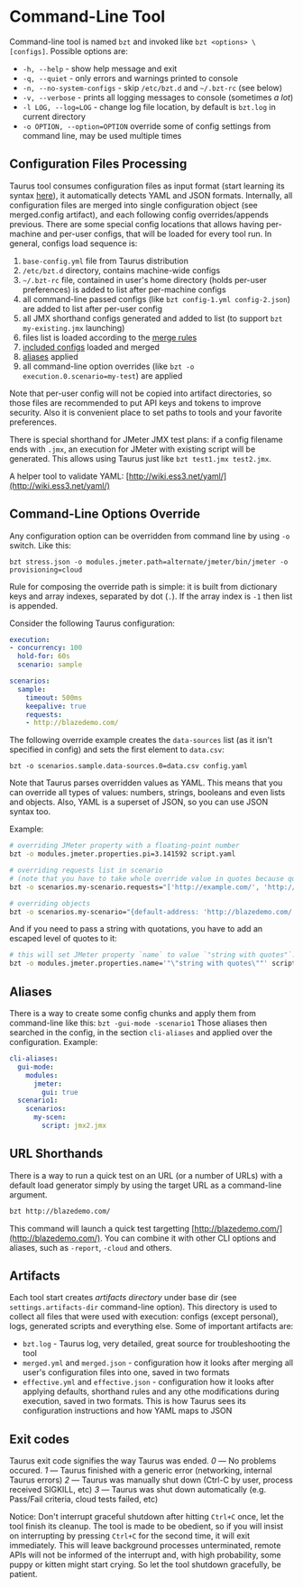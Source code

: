 # Command-Line Tool

Command-line tool is named `bzt` and invoked like `bzt <options> \[configs]`. Possible options are:

  - `-h, --help` - show help message and exit
  - `-q, --quiet` - only errors and warnings printed to console
  - `-n, --no-system-configs` - skip `/etc/bzt.d` and `~/.bzt-rc` (see below)
  - `-v, --verbose` - prints all logging messages to console (sometimes _a lot_)
  - `-l LOG, --log=LOG` - change log file location, by default is `bzt.log` in current directory
  - `-o OPTION, --option=OPTION` override some of config settings from command line, may be used multiple times

## Configuration Files Processing
Taurus tool consumes configuration files as input format (start learning its syntax [here](ConfigSyntax.md)), it automatically detects YAML and JSON formats. Internally, all configuration files are merged into single configuration object (see merged.config artifact), and each following config overrides/appends previous. There are some special config locations that allows having per-machine and per-user configs, that will be loaded for every tool run. In general, configs load sequence is:

  1. `base-config.yml` file from Taurus distribution
  1. `/etc/bzt.d` directory, contains machine-wide configs
  1. `~/.bzt-rc` file, contained in user's home directory (holds per-user preferences) is added to list after per-machine configs
  1. all command-line passed configs (like `bzt config-1.yml config-2.json`) are added to list after per-user config
  1. all JMX shorthand configs generated and added to list (to support `bzt my-existing.jmx` launching)
  1. files list is loaded according to the [merge rules](ConfigSyntax.md#multiple-files-merging-rules)
  1. [included configs](ConfigSyntax.md#Included-Configs) loaded and merged
  1. [aliases](#aliases) applied
  1. all command-line option overrides (like `bzt -o execution.0.scenario=my-test`) are applied

Note that per-user config will not be copied into artifact directories, so those files are recommended to put API keys and tokens to improve security. Also it is convenient place to set paths to tools and your favorite preferences.

There is special shorthand for JMeter JMX test plans: if a config filename ends with `.jmx`, an execution for JMeter with existing script will be generated. This allows using Taurus just like `bzt test1.jmx test2.jmx`.

A helper tool to validate YAML: [http://wiki.ess3.net/yaml/](http://wiki.ess3.net/yaml/) 

## Command-Line Options Override
 
Any configuration option can be overridden from command line by using `-o`
switch. Like this:
```
bzt stress.json -o modules.jmeter.path=alternate/jmeter/bin/jmeter -o provisioning=cloud
```
Rule for composing the override path is simple: it is built from dictionary keys and array indexes, separated by dot (`.`). If the array index is `-1` then list is appended.

Consider the following Taurus configuration:
```yaml
execution:
- concurrency: 100
  hold-for: 60s
  scenario: sample

scenarios:
  sample:
    timeout: 500ms
    keepalive: true
    requests:
    - http://blazedemo.com/
```
The following override example creates the `data-sources` list (as it isn't specified in config) and sets the first element to `data.csv`:
```
bzt -o scenarios.sample.data-sources.0=data.csv config.yaml
```
Note that Taurus parses overridden values as YAML. This means that you can override all types of values: numbers,
strings, booleans and even lists and objects. Also, YAML is a superset of JSON, so you can use JSON syntax too.

Example:
```bash
# overriding JMeter property with a floating-point number
bzt -o modules.jmeter.properties.pi=3.141592 script.yaml

# overriding requests list in scenario
# (note that you have to take whole override value in quotes because quotes and brackets have special meaning in shell)
bzt -o scenarios.my-scenario.requests="['http://example.com/', 'http://blazedemo.com/']" script.yaml

# overriding objects
bzt -o scenarios.my-scenario="{default-address: 'http://blazedemo.com/', requests: ['/', '/reserve.php']}" script.yaml
```
And if you need to pass a string with quotations, you have to add an escaped level of quotes to it:
```bash
# this will set JMeter property `name` to value `"string with quotes"`.
bzt -o modules.jmeter.properties.name='"\"string with quotes\""' script.yaml
```

## Aliases

There is a way to create some config chunks and apply them from command-line like this: `bzt -gui-mode -scenario1`
Those aliases then searched in the config, in the section `cli-aliases` and applied over the configuration. Example:

```yaml
cli-aliases:
  gui-mode:
    modules:
      jmeter:
        gui: true
  scenario1:
    scenarios:
      my-scen:
        script: jmx2.jmx
```

## URL Shorthands

There is a way to run a quick test on an URL (or a number of URLs) with a default load generator simply by using the
target URL as a command-line argument.

```bash
bzt http://blazedemo.com/
```

This command will launch a quick test targetting [http://blazedemo.com/](http://blazedemo.com/). You can combine
it with other CLI options and aliases, such as `-report`, `-cloud` and others.

## Artifacts

Each tool start creates _artifacts directory_ under base dir (see `settings.artifacts-dir` command-line option). This directory is used to collect all files that were used with execution: configs (except personal), logs, generated scripts and everything else. Some of important artifacts are:
 - `bzt.log` - Taurus log, very detailed, great source for troubleshooting the tool
 - `merged.yml` and `merged.json` - configuration how it looks after merging all user's configuration files into one, saved in two formats
 - `effective.yml` and `effective.json` - configuration how it looks after applying defaults, shorthand rules and any othe modifications during execution, saved in two formats. This is how Taurus sees its configuration instructions and how YAML maps to JSON

## Exit codes

Taurus exit code signifies the way Taurus was ended.
*0* — No problems occured.
*1* — Taurus finished with a generic error (networking, internal Taurus errors)
*2* — Taurus was manually shut down (Ctrl-C by user, process received SIGKILL, etc)
*3* — Taurus was shut down automatically (e.g. Pass/Fail criteria, cloud tests failed, etc)

Notice: Don't interrupt graceful shutdown after hitting `Ctrl+C` once, let the tool finish its cleanup. The tool is made to be obedient, so if you will insist on interrupting by pressing `Ctrl+C` for the second time, it will exit immediately. This will leave background processes unterminated, remote APIs will not be informed of the interrupt and, with high probability, some puppy or kitten might start crying. So let the tool shutdown gracefully, be patient.

